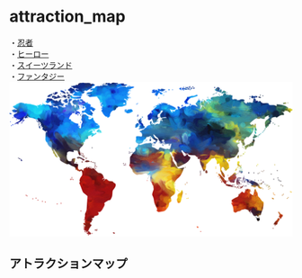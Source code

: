# attraction_map
・[忍者](https://pixabay.com/ja/)  
・[ヒーロー](https://pixabay.com/ja/)  
・[スイーツランド](https://pixabay.com/ja/)  
・[ファンタジー](https://pixabay.com/ja/)  
![アトラクション](colorful-1974699_1920.png)
## アトラクションマップ
